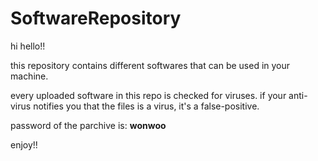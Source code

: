 # SoftwareRepository

hi hello!!

this repository contains different softwares that can be used in your machine.

every uploaded software in this repo is checked for viruses. if your anti-virus notifies you that the files is a virus, it's a false-positive.

password of the parchive is: **wonwoo**

enjoy!!
